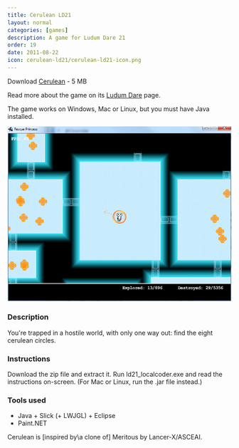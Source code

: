 ```yaml
---
title: Cerulean LD21
layout: normal
categories: [games]
description: A game for Ludum Dare 21
order: 19
date: 2011-08-22
icon: cerulean-ld21/cerulean-ld21-icon.png
---
```


Download <a href="circles-ld21-full.zip">Cerulean</a> - 5 MB

Read more about the game on its [Ludum Dare](http://ludumdare.com/compo/ludum-dare-21/comment-page-2/?action=preview&uid=1113) page.

The game works on Windows, Mac or Linux, but you must have Java installed.

![cerulean](cerulean-screenshot.png)

### Description

You're trapped in a hostile world, with only one way out: find the eight cerulean circles.

### Instructions

Download the zip file and extract it. Run ld21_localcoder.exe and read the instructions on-screen. (For Mac or Linux, run the .jar file instead.)

### Tools used

* Java + Slick (+ LWJGL) + Eclipse
* Paint.NET

Cerulean is [inspired by\a clone of] Meritous by Lancer-X/ASCEAI.
